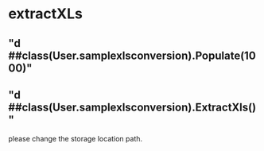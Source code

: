 # extractXLs

## "d ##class(User.samplexlsconversion).Populate(1000)"

## "d ##class(User.samplexlsconversion).ExtractXls()"

please change the storage location path.
